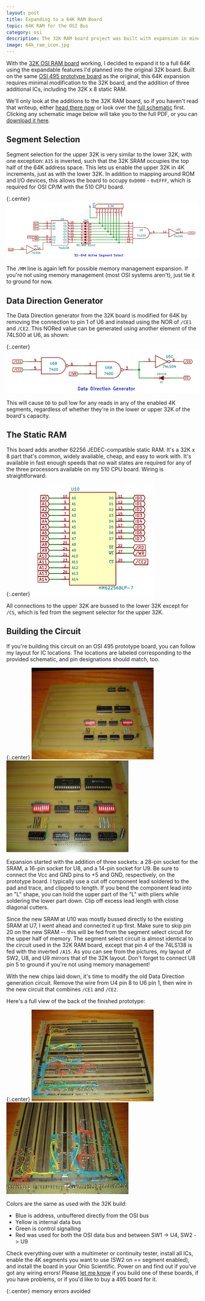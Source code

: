 ```yaml
---
layout: post
title: Expanding to a 64K RAM Board
topic: 64K RAM for the OSI Bus
category: osi
description: The 32K RAM board project was built with expansion in mind. Here we expand it to 64K with another 32K x 8 static RAM using the same 4K segment selection as the 32K board. Provisions for memory management allow for expansion beyond 64K using Ohio Scientific's memory management strategy.
image: 64k_ram_icon.jpg
---
```


With the [32K OSI RAM board](/2016/04/23/32k-ram-for-osi) working, I decided to expand it to a full 64K using the expandable features I'd planned into the original 32K board. Built on the same [OSI 495 prototype board](/2016/04/22/cloning-the-495) as the original, this 64K expansion requires minimal modification to the 32K board, and the addition of three additional ICs, including the 32K x 8 static RAM.

We'll only look at the additions to the 32K RAM board, so if you haven't read that writeup, either [head there now](/2016/04/23/32k-ram-for-osi) or look over the [full schematic](http://filedump.glitchwrks.com/projects/osi_ram/64k_ram.pdf) first. Clicking any schematic image below will take you to the full PDF, or you can [download it here](http://filedump.glitchwrks.com/projects/osi_ram/64k_ram.pdf).

## Segment Selection

Segment selection for the upper 32K is very similar to the lower 32K, with one exception: `A15` is inverted, such that the 32K SRAM occupies the top half of the 64K address space. This lets us enable the upper 32K in 4K increments, just as with the lower 32K. In addition to mapping around ROM and I/O devices, this allows the board to occupy `0xD000` - `0xEFFF`, which is required for OSI CP/M with the 510 CPU board.

{:.center}
[![Segment select circuit](/images/osi/64k_ram/segment_select.png)](http://filedump.glitchwrks.com/projects/osi_ram/64k_ram.pdf)

The `/MM` line is again left for possible memory management expansion. If you're not using memory management (most OSI systems aren't), just tie it to ground for now.

## Data Direction Generator

The Data Direction generator from the 32K board is modified for 64K by removing the connection to pin 1 of U6 and instead using the NOR of `/CE1` and `/CE2`. This NORed value can be generated using another element of the 74LS00 at U6, as shown:

{:.center}
[![Data Direction circuit](/images/osi/64k_ram/data_direction.png)](http://filedump.glitchwrks.com/projects/osi_ram/64k_ram.pdf)

This will cause `DD` to pull low for any reads in any of the enabled 4K segments, regardless of whether they're in the lower or upper 32K of the board's capacity.

## The Static RAM

This board adds another 62256 JEDEC-compatible static RAM. It's a 32K x 8 part that's common, widely available, cheap, and easy to work with. It's available in fast enough speeds that no wait states are required for any of the three processors available on my 510 CPU board. Wiring is straightforward:

{:.center}
[![Static RAM pinout](/images/osi/64k_ram/sram.png)](http://filedump.glitchwrks.com/projects/osi_ram/64k_ram.pdf)

All connections to the upper 32K are bussed to the lower 32K except for `/CS`, which is fed from the segment selector for the upper 32K.

## Building the Circuit

If you're building this circuit on an OSI 495 prototype board, you can follow my layout for IC locations. The locations are labeled corresponding to the provided schematic, and pin designations should match, too.

{:.center}
[![Device placement](/images/osi/64k_ram/scaled/front.jpg)](/images/osi/64k_ram/front.jpg) [![Device closeup](/images/osi/64k_ram/scaled/device_closeup.jpg)](/images/osi/64k_ram/device_closeup.jpg)

Expansion started with the addition of three sockets: a 28-pin socket for the SRAM, a 16-pin socket for U8, and a 14-pin socket for U9. Be sure to connect the Vcc and GND pins to +5 and GND, respectively, on the prototype board. I typically use a cut off component lead soldered to the pad and trace, and clipped to length. If you bend the component lead into an "L" shape, you can hold the upper part of the "L" with pliers while soldering the lower part down. Clip off excess lead length with close diagonal cutters.

Since the new SRAM at U10 was mostly bussed directly to the existing SRAM at U7, I went ahead and connected it up first. Make sure to skip pin 20 on the new SRAM -- this will be fed from the segment select circuit for the upper half of memory. The segment select circuit is almost identical to the circuit used in the 32K RAM board, except that pin 4 of the 74LS138 is fed with the inverted `/A15`. As you can see from the pictures, my layout of SW2, U8, and U9 mirrors that of the 32K layout. Don't forget to connect U8 pin 5 to ground if you're not using memory management!

With the new chips laid down, it's time to modify the old Data Direction generation circuit. Remove the wire from U4 pin 8 to U6 pin 1, then wire in the new circuit that combines `/CE1` and `/CE2`.

Here's a full view of the back of the finished prototype:

{:.center}
[![64K RAM wiring](/images/osi/64k_ram/scaled/back.jpg)](/images/osi/64k_ram/back.jpg) [![64K RAM wiring closeup](/images/osi/64k_ram/scaled/wiring_closeup.jpg)](/images/osi/64k_ram/wiring_closeup.jpg)

Colors are the same as used with the 32K build:

* Blue is address, unbuffered directly from the OSI bus
* Yellow is internal data bus
* Green is control signalling
* Red was used for both the OSI data bus and between SW1 -> U4, SW2 -> U9

Check everything over with a multimeter or continuity tester, install all ICs, enable the 4K segments you want to use (SW2 on == segment enabled), and install the board in your Ohio Scientific. Power on and find out if you've got any wiring errors! Please [let me know](https://services.theglitchworks.net/ng/messages/new) if you build one of these boards, if you have problems, or if you'd like to buy a 495 board for it.

{:.center}
<span><script language="javascript" src="https://services.theglitchworks.net/counters/64k_ram"></script> memory errors avoided</span>